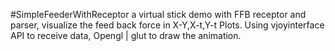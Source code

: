 #SimpleFeederWithReceptor
a virtual stick demo with FFB receptor and parser, visualize the feed back force in X-Y,X-t,Y-t Plots. Using vjoyinterface API to receive data, Opengl | glut to draw the animation.